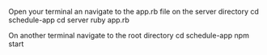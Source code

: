 Open your terminal an navigate to the app.rb file on the server directory
cd schedule-app
cd server
ruby app.rb

On another terminal navigate to the root directory
cd schedule-app
npm start


